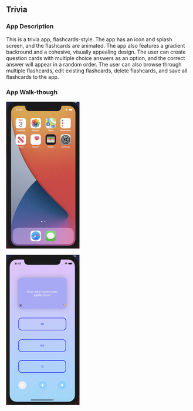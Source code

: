 ## Trivia

### App Description

This is a trivia app, flashcards-style. The app has an icon and splash screen, and the flashcards are animated. The app also features a gradient backround and a cohesive, visually appealing design. The user can create question cards with multiple choice answers as an option, and the correct answer will appear in a random order. The user can also browse through multiple flashcards, edit existing flashcards, delete flashcards, and save all flashcards to the app.

### App Walk-though

<img src="https://github.com/riyashrivastava/Flashcards/raw/main/lab4.gif" width=200><br>

<img src="https://github.com/riyashrivastava/Flashcards/raw/main/lab3.gif" width=200><br>

